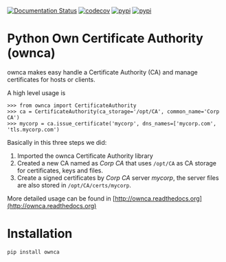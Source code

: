 [![Documentation Status](https://readthedocs.org/projects/ownca/badge/?version=latest)](https://ownca.readthedocs.io/en/latest/?badge=latest)
[![codecov](https://codecov.io/gh/kairoaraujo/ownca/branch/master/graph/badge.svg)](https://codecov.io/gh/kairoaraujo/ownca)
[![pypi](https://img.shields.io/pypi/v/ownca.svg)](https://pypi.python.org/pypi/ownca)
[![pypi](https://img.shields.io/pypi/l/ownca.svg)](https://pypi.python.org/pypi/ownca)

Python Own Certificate Authority (ownca)
========================================

ownca makes easy handle a Certificate Authority (CA) and manage certificates
for hosts or clients.

A high level usage is

```pycon
>>> from ownca import CertificateAuthority
>>> ca = CertificateAuthority(ca_storage='/opt/CA', common_name='Corp CA')
>>> mycorp = ca.issue_certificate('mycorp', dns_names=['mycorp.com', 'tls.mycorp.com')

```

Basically in this three steps we did:
 1. Imported the ownca Certificate Authority library
 2. Created a new CA named as *Corp CA* that uses ```/opt/CA``` as CA storage
    for certificates, keys and files.
 3. Create a signed certificates by *Corp CA* server *mycorp*, the server
 files are also stored in ```/opt/CA/certs/mycorp```.

More detailed usage can be found in [http://ownca.readthedocs.org](http://ownca.readthedocs.org)


Installation
============

```shell
pip install ownca
```
